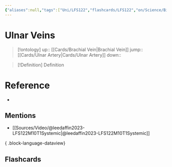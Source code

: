 ```yaml
---
{"aliases":null,"tags":["Uni/LFS122","flashcards/LFS122","on/Science/Biology/Anatomy"],"dg-publish":true,"permalink":"/cards/ulnar-veins/","dgPassFrontmatter":true}
---
```


# Ulnar Veins

> [!ontology]
> up:: [[Cards/Brachial Vein\|Brachial Vein]]
> jump:: [[Cards/Ulnar Artery\|Cards/Ulnar Artery]]
> down:: 

> [!Definition] Definition
> 

# Reference
- 

## Mentions
- [[Sources/Video/@leedaffin2023-LFS122M10T1Systemic\|@leedaffin2023-LFS122M10T1Systemic]]

{ .block-language-dataview}

## Flashcards
